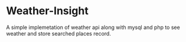 # Weather-Insight
A simple implemetation of weather api along with mysql and php to see weather and store searched places record.
